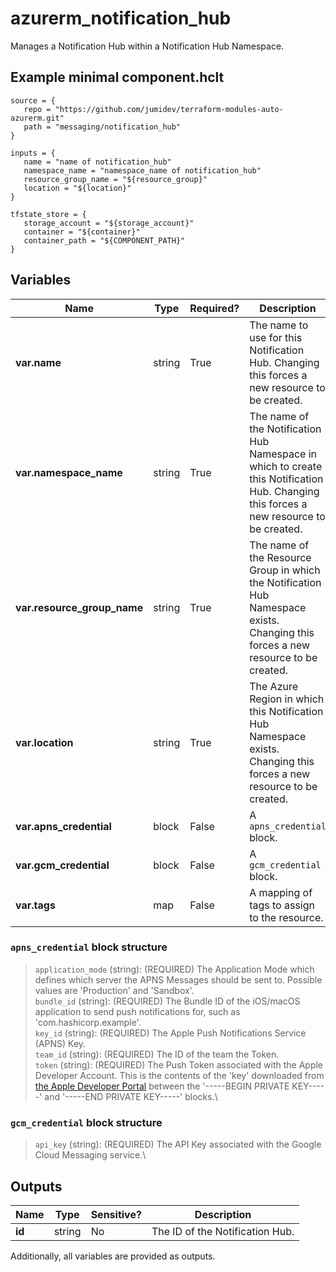 # azurerm_notification_hub

Manages a Notification Hub within a Notification Hub Namespace.

## Example minimal component.hclt

```hcl
source = {
   repo = "https://github.com/jumidev/terraform-modules-auto-azurerm.git" 
   path = "messaging/notification_hub" 
}

inputs = {
   name = "name of notification_hub" 
   namespace_name = "namespace_name of notification_hub" 
   resource_group_name = "${resource_group}" 
   location = "${location}" 
}

tfstate_store = {
   storage_account = "${storage_account}" 
   container = "${container}" 
   container_path = "${COMPONENT_PATH}" 
}

```

## Variables

| Name | Type | Required? |  Description |
| ---- | ---- | --------- |  ----------- |
| **var.name** | string | True | The name to use for this Notification Hub. Changing this forces a new resource to be created. | 
| **var.namespace_name** | string | True | The name of the Notification Hub Namespace in which to create this Notification Hub. Changing this forces a new resource to be created. | 
| **var.resource_group_name** | string | True | The name of the Resource Group in which the Notification Hub Namespace exists. Changing this forces a new resource to be created. | 
| **var.location** | string | True | The Azure Region in which this Notification Hub Namespace exists. Changing this forces a new resource to be created. | 
| **var.apns_credential** | block | False | A `apns_credential` block. | 
| **var.gcm_credential** | block | False | A `gcm_credential` block. | 
| **var.tags** | map | False | A mapping of tags to assign to the resource. | 

### `apns_credential` block structure

> `application_mode` (string): (REQUIRED) The Application Mode which defines which server the APNS Messages should be sent to. Possible values are 'Production' and 'Sandbox'.\
> `bundle_id` (string): (REQUIRED) The Bundle ID of the iOS/macOS application to send push notifications for, such as 'com.hashicorp.example'.\
> `key_id` (string): (REQUIRED) The Apple Push Notifications Service (APNS) Key.\
> `team_id` (string): (REQUIRED) The ID of the team the Token.\
> `token` (string): (REQUIRED) The Push Token associated with the Apple Developer Account. This is the contents of the 'key' downloaded from [the Apple Developer Portal](https://developer.apple.com/account/ios/authkey/) between the '-----BEGIN PRIVATE KEY-----' and '-----END PRIVATE KEY-----' blocks.\

### `gcm_credential` block structure

> `api_key` (string): (REQUIRED) The API Key associated with the Google Cloud Messaging service.\



## Outputs

| Name | Type | Sensitive? | Description |
| ---- | ---- | --------- | --------- |
| **id** | string | No  | The ID of the Notification Hub. | 

Additionally, all variables are provided as outputs.
